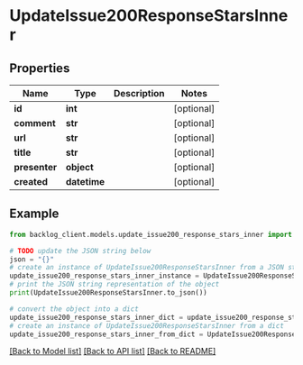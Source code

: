 # UpdateIssue200ResponseStarsInner


## Properties

Name | Type | Description | Notes
------------ | ------------- | ------------- | -------------
**id** | **int** |  | [optional] 
**comment** | **str** |  | [optional] 
**url** | **str** |  | [optional] 
**title** | **str** |  | [optional] 
**presenter** | **object** |  | [optional] 
**created** | **datetime** |  | [optional] 

## Example

```python
from backlog_client.models.update_issue200_response_stars_inner import UpdateIssue200ResponseStarsInner

# TODO update the JSON string below
json = "{}"
# create an instance of UpdateIssue200ResponseStarsInner from a JSON string
update_issue200_response_stars_inner_instance = UpdateIssue200ResponseStarsInner.from_json(json)
# print the JSON string representation of the object
print(UpdateIssue200ResponseStarsInner.to_json())

# convert the object into a dict
update_issue200_response_stars_inner_dict = update_issue200_response_stars_inner_instance.to_dict()
# create an instance of UpdateIssue200ResponseStarsInner from a dict
update_issue200_response_stars_inner_from_dict = UpdateIssue200ResponseStarsInner.from_dict(update_issue200_response_stars_inner_dict)
```
[[Back to Model list]](../README.md#documentation-for-models) [[Back to API list]](../README.md#documentation-for-api-endpoints) [[Back to README]](../README.md)


